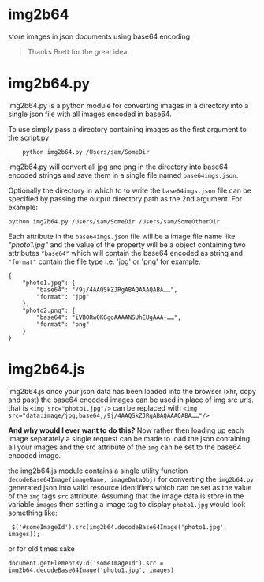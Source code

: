 img2b64
=======

store images in json documents using base64 encoding. 

> Thanks Brett for the great idea.


img2b64.py
==========

img2b64.py is a python module for converting images in a directory into a single json file with all images encoded in base64.

To use simply pass a directory containing images as the first argument to the script.py 

		python img2b64.py /Users/sam/SomeDir

img2b64.py will convert all jpg and png in the directory into base64 encoded strings and save them in a single file named `base64imgs.json`.

Optionally the directory in which to to write the `base64imgs.json` file can be specified by passing the output directory path as the 2nd argument. For example:

	python img2b64.py /Users/sam/SomeDir /Users/sam/SomeOtherDir



Each attribute in the `base64imgs.json` file will be a image file name like _"photo1.jpg"_ and the value of the property will be a object containing two attributes `"base64"` which will contain the base64 encoded as string and `"format"` contain the file type i.e. 'jpg' or 'png' for example.

	{
		"photo1.jpg": {
			"base64": "/9j/4AAQSkZJRgABAQAAAQABA……",
			"format": "jpg"
		},
		"photo2.png": {
			"base64": "iVBORw0KGgoAAAANSUhEUgAAA+……",
			"format": "png"
		}
	}

img2b64.js
==========

img2b64.js once your json data has been loaded into the browser (xhr, copy and past) the base64 encoded images can be used in place of img src urls. that is `<img src="photo1.jpg"/>` can be replaced with `<img src="data:image/jpg;base64,/9j/4AAQSkZJRgABAQAAAQABA……"/>`

**And why would I ever want to do this?** Now rather then loading up each image separately a single request can be made to load the json containing all your images and the src attribute of the `img` can be set to the base64 encoded image. 

the img2b64.js module contains a single utility function `decodeBase64Image(imageName, imageDataObj)` for converting the `img2b64.py` generated json into valid resource identifiers which can be set as the value of the `img` tags `src` attribute. Assuming that the image data is store in the variable `images` then setting a image tag to display `photo1.jpg` would look something like:

	 $('#someImageId').src(img2b64.decodeBase64Image('photo1.jpg', images));
or for old times sake

	document.getElementById('someImageId').src = img2b64.decodeBase64Image('photo1.jpg', images)
	 
